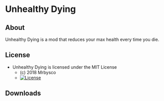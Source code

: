 # Unhealthy Dying #

## About ##
Unhealthy Dying is a mod that reduces your max health every time you die.

## License ##
* Unhealthy Dying is licensed under the MIT License
  - (c) 2018 Mrbysco
  - [![License](https://img.shields.io/badge/License-MIT-red.svg?style=flat)](http://opensource.org/licenses/MIT)

## Downloads ##
